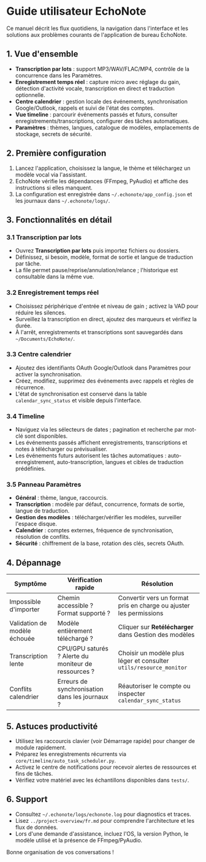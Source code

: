 # Guide utilisateur EchoNote

Ce manuel décrit les flux quotidiens, la navigation dans l'interface et les solutions aux problèmes courants de l'application de bureau EchoNote.

## 1. Vue d'ensemble
- **Transcription par lots** : support MP3/WAV/FLAC/MP4, contrôle de la concurrence dans les Paramètres.
- **Enregistrement temps réel** : capture micro avec réglage du gain, détection d'activité vocale, transcription en direct et traduction optionnelle.
- **Centre calendrier** : gestion locale des événements, synchronisation Google/Outlook, rappels et suivi de l'état des comptes.
- **Vue timeline** : parcourir événements passés et futurs, consulter enregistrements/transcriptions, configurer des tâches automatiques.
- **Paramètres** : thèmes, langues, catalogue de modèles, emplacements de stockage, secrets de sécurité.

## 2. Première configuration
1. Lancez l'application, choisissez la langue, le thème et téléchargez un modèle vocal via l'assistant.
2. EchoNote vérifie les dépendances (FFmpeg, PyAudio) et affiche des instructions si elles manquent.
3. La configuration est enregistrée dans `~/.echonote/app_config.json` et les journaux dans `~/.echonote/logs/`.

## 3. Fonctionnalités en détail
### 3.1 Transcription par lots
- Ouvrez **Transcription par lots** puis importez fichiers ou dossiers.
- Définissez, si besoin, modèle, format de sortie et langue de traduction par tâche.
- La file permet pause/reprise/annulation/relance ; l'historique est consultable dans la même vue.

### 3.2 Enregistrement temps réel
- Choisissez périphérique d'entrée et niveau de gain ; activez la VAD pour réduire les silences.
- Surveillez la transcription en direct, ajoutez des marqueurs et vérifiez la durée.
- À l'arrêt, enregistrements et transcriptions sont sauvegardés dans `~/Documents/EchoNote/`.

### 3.3 Centre calendrier
- Ajoutez des identifiants OAuth Google/Outlook dans Paramètres pour activer la synchronisation.
- Créez, modifiez, supprimez des événements avec rappels et règles de récurrence.
- L'état de synchronisation est conservé dans la table `calendar_sync_status` et visible depuis l'interface.

### 3.4 Timeline
- Naviguez via les sélecteurs de dates ; pagination et recherche par mot-clé sont disponibles.
- Les événements passés affichent enregistrements, transcriptions et notes à télécharger ou prévisualiser.
- Les événements futurs autorisent les tâches automatiques : auto-enregistrement, auto-transcription, langues et cibles de traduction prédéfinies.

### 3.5 Panneau Paramètres
- **Général** : thème, langue, raccourcis.
- **Transcription** : modèle par défaut, concurrence, formats de sortie, langue de traduction.
- **Gestion des modèles** : télécharger/vérifier les modèles, surveiller l'espace disque.
- **Calendrier** : comptes externes, fréquence de synchronisation, résolution de conflits.
- **Sécurité** : chiffrement de la base, rotation des clés, secrets OAuth.

## 4. Dépannage
| Symptôme | Vérification rapide | Résolution |
| -------- | ------------------- | ---------- |
| Impossible d'importer | Chemin accessible ? Format supporté ? | Convertir vers un format pris en charge ou ajuster les permissions |
| Validation de modèle échouée | Modèle entièrement téléchargé ? | Cliquer sur **Retélécharger** dans Gestion des modèles |
| Transcription lente | CPU/GPU saturés ? Alerte du moniteur de ressources ? | Choisir un modèle plus léger et consulter `utils/resource_monitor` |
| Conflits calendrier | Erreurs de synchronisation dans les journaux ? | Réautoriser le compte ou inspecter `calendar_sync_status` |

## 5. Astuces productivité
- Utilisez les raccourcis clavier (voir Démarrage rapide) pour changer de module rapidement.
- Préparez les enregistrements récurrents via `core/timeline/auto_task_scheduler.py`.
- Activez le centre de notifications pour recevoir alertes de ressources et fins de tâches.
- Vérifiez votre matériel avec les échantillons disponibles dans `tests/`.

## 6. Support
- Consultez `~/.echonote/logs/echonote.log` pour diagnostics et traces.
- Lisez `../project-overview/fr.md` pour comprendre l'architecture et les flux de données.
- Lors d'une demande d'assistance, incluez l'OS, la version Python, le modèle utilisé et la présence de FFmpeg/PyAudio.

Bonne organisation de vos conversations !
